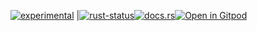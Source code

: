 <!--{ generate.module_header.start() }-->
 [![experimental](https://raster.shields.io/static/v1?label=&message=experimental&color=orange)](https://github.com/emersion/stability-badges#experimental) |[![rust-status](https://github.com/Wandalen/wTools/actions/workflows/ModuleTestExperimentalAPush.yml/badge.svg)](https://github.com/Wandalen/wTools/actions/workflows/ModuleTestExperimentalAPush.yml)[![docs.rs](https://img.shields.io/docsrs/test_experimental_a?color=e3e8f0&logo=docs.rs)](https://docs.rs/test_experimental_a)[![Open in Gitpod](https://raster.shields.io/static/v1?label=try&message=online&color=eee&logo=gitpod&logoColor=eee)](https://gitpod.io/#RUN_PATH=.,SAMPLE_FILE=sample%2Frust%2Ftest_experimental_a_trivial%2Fsrc%2Fmain.rs,RUN_POSTFIX=--example%20test_experimental_a_trivial/https://github.com/Wandalen/wTools)
<!--{ generate.module_header.end }-->

